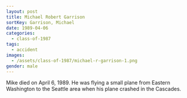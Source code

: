 ```yaml
---
layout: post
title: Michael Robert Garrison
sortKey: Garrison, Michael
date: 1989-04-06
categories:
  - class-of-1987
tags:
  - accident
images:
  - /assets/class-of-1987/michael-r-garrison-1.png
gender: male
---
```


Mike died on April 6, 1989. He was flying a small plane from Eastern Washington to the Seattle area when his plane crashed in the Cascades.
